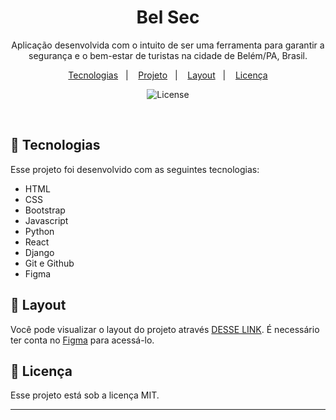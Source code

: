 <h1 align="center"> Bel Sec </h1>

<p align="center">
Aplicação desenvolvida com o intuito de ser uma ferramenta para garantir a segurança e o bem-estar de turistas na cidade de Belém/PA, Brasil.
</p>

<p align="center">
  <a href="#-tecnologias">Tecnologias</a>&nbsp;&nbsp;&nbsp;|&nbsp;&nbsp;&nbsp;
  <a href="#-projeto">Projeto</a>&nbsp;&nbsp;&nbsp;|&nbsp;&nbsp;&nbsp;
  <a href="#-layout">Layout</a>&nbsp;&nbsp;&nbsp;|&nbsp;&nbsp;&nbsp;
  <a href="#memo-licença">Licença</a>
</p>

<p align="center">
  <img alt="License" src="https://img.shields.io/static/v1?label=license&message=MIT&color=49AA26&labelColor=000000">
</p>

<br>

## 🚀 Tecnologias

Esse projeto foi desenvolvido com as seguintes tecnologias:

- HTML
- CSS
- Bootstrap
- Javascript
- Python
- React
- Django
- Git e Github
- Figma

## 🔖 Layout

Você pode visualizar o layout do projeto através [DESSE LINK](https://www.figma.com/file/FY4iIbM8jA1eNVVFhFnZlO/DevLinks-•-Projeto-Discover-(Community)?type=design&node-id=1437-191&mode=design&t=d4mDB2Sg3NTVwbQa-0). É necessário ter conta no [Figma](https://figma.com) para acessá-lo.

## :memo: Licença

Esse projeto está sob a licença MIT.

---

